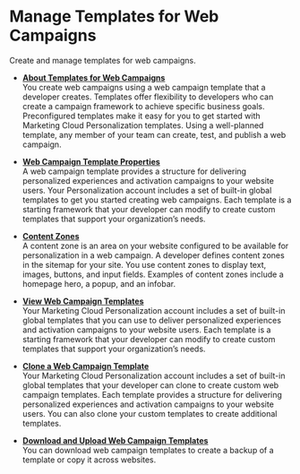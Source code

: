 

# Manage Templates for Web Campaigns

Create and manage templates for web campaigns.

  * **[About Templates for Web Campaigns](https://help.salesforce.com/s/articleView?id=sf.mc_pers_web_campaign_template_about.htm&language=en_US&type=5)**  
You create web campaigns using a web campaign template that a developer
creates. Templates offer flexibility to developers who can create a campaign
framework to achieve specific business goals. Preconfigured templates make it
easy for you to get started with Marketing Cloud Personalization templates.
Using a well-planned template, any member of your team can create, test, and
publish a web campaign.

  * **[Web Campaign Template Properties](https://help.salesforce.com/s/articleView?id=sf.mc_pers_web_campaign_template_properties.htm&language=en_US&type=5)**  
A web campaign template provides a structure for delivering personalized
experiences and activation campaigns to your website users. Your
Personalization account includes a set of built-in global templates to get you
started creating web campaigns. Each template is a starting framework that
your developer can modify to create custom templates that support your
organization’s needs.

  * **[Content Zones](https://help.salesforce.com/s/articleView?id=sf.mc_pers_web_campaign_template_content_zone.htm&language=en_US&type=5)**  
A content zone is an area on your website configured to be available for
personalization in a web campaign. A developer defines content zones in the
sitemap for your site. You use content zones to display text, images, buttons,
and input fields. Examples of content zones include a homepage hero, a popup,
and an infobar.

  * **[View Web Campaign Templates](https://help.salesforce.com/s/articleView?id=sf.mc_pers_web_campaign_template_view.htm&language=en_US&type=5)**  
Your Marketing Cloud Personalization account includes a set of built-in global
templates that you can use to deliver personalized experiences and activation
campaigns to your website users. Each template is a starting framework that
your developer can modify to create custom templates that support your
organization’s needs.

  * **[Clone a Web Campaign Template](https://help.salesforce.com/s/articleView?id=sf.mc_pers_web_campaign_template_clone.htm&language=en_US&type=5)**  
Your Marketing Cloud Personalization account includes a set of built-in global
templates that your developer can clone to create custom web campaign
templates. Each template provides a structure for delivering personalized
experiences and activation campaigns to your website users. You can also clone
your custom templates to create additional templates.

  * **[Download and Upload Web Campaign Templates](https://help.salesforce.com/s/articleView?id=sf.mc_pers_web_campaign_template_download_upload.htm&language=en_US&type=5)**  
You can download web campaign templates to create a backup of a template or
copy it across websites.

